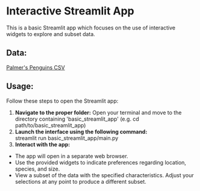 # Interactive Streamlit App 
This is a basic Streamlit app which focuses on the use of interactive widgets to explore and subset data.

## Data:
[Palmer's Penguins CSV](https://github.com/llatimer031/Latimer-Data-Science-Portfolio/blob/main/basic-streamlit-app/data/penguins.csv)

## Usage:
Follow these steps to open the Streamlit app:
1. **Navigate to the proper folder:** Open your terminal and move to the directory containing 'basic_streamlit_app' (e.g. cd path/to/basic_streamlit_app)
2. **Launch the interface using the following command:**  
   streamlit run basic_streamlit_app/main.py
3. **Interact with the app:**
  - The app will open in a separate web browser.
  - Use the provided widgets to indicate preferences regarding location, species, and size.
  - View a subset of the data with the specified characteristics. Adjust your selections at any point to produce a different subset. 
